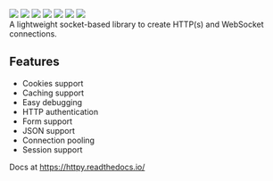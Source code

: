 ![](https://badgen.net/github/release/jenca-adam/httpy?color=green) ![](https://badgen.net/github/stars/jenca-adam/httpy?color=red) ![](https://badgen.net/github/tags/jenca-adam/httpy?color=cyan) ![](https://badgen.net/github/releases/jenca-adam/httpy?color=yellow) ![](https://badgen.net/github/license/jenca-adam/httpy?color=black) ![](https://badgen.net/badge/icon/github?icon=github&label) ![](https://badgen.net/badge/icon/pypi?icon=pypi&label&color=purple)<br>
A lightweight socket-based library to create HTTP(s) and WebSocket connections.
## Features
   * Cookies support
   * Caching support
   * Easy debugging
   * HTTP authentication
   * Form support
   * JSON support
   * Connection pooling
   * Session support	



Docs at <https://httpy.readthedocs.io/>
